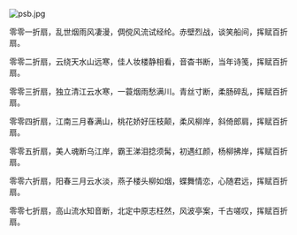 ![psb.jpg](http://upload-images.jianshu.io/upload_images/1691484-4d9be80ba655a3dd.jpg?imageMogr2/auto-orient/strip%7CimageView2/2/w/1240)

零零一折扇，乱世烟雨风凄漫，倜傥风流试经纶。赤壁烈战，谈笑船间，挥赋百折扇。

零零二折扇，云绕天水山远寒，佳人妆楼静相看，音杳书断，当年诗笺，挥赋百折扇。

零零三折扇，独立清江云水寒，一蓑烟雨愁满川。青丝寸断，柔肠碎乱，挥赋百折扇。

零零四折扇，江南三月春满山，桃花娇好压枝颠，柔风柳岸，斜倚郎肩，挥赋百折扇。

零零五折扇，美人魂断乌江岸，霸王涕泪捻须髯，初遇红颜，杨柳拂岸，挥赋百折扇。

零零六折扇，阳春三月云水淡，燕子楼头柳如烟，蝶舞情恋，心随君远，挥赋百折扇。

零零七折扇，高山流水知音断，北定中原志枉然，风波亭案，千古嗟叹，挥赋百折扇。
